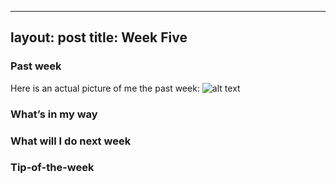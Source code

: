 
---
layout: post
title: Week Five
---

### Past week
Here is an actual picture of me the past week:
![alt text](http://cdn.smosh.com/sites/default/files/styles/large/public/2016/04/krabs-meme-th.jpg?itok=q17Ija1l "m krabs")


### What’s in my way


### What will I do next week


### Tip-of-the-week

